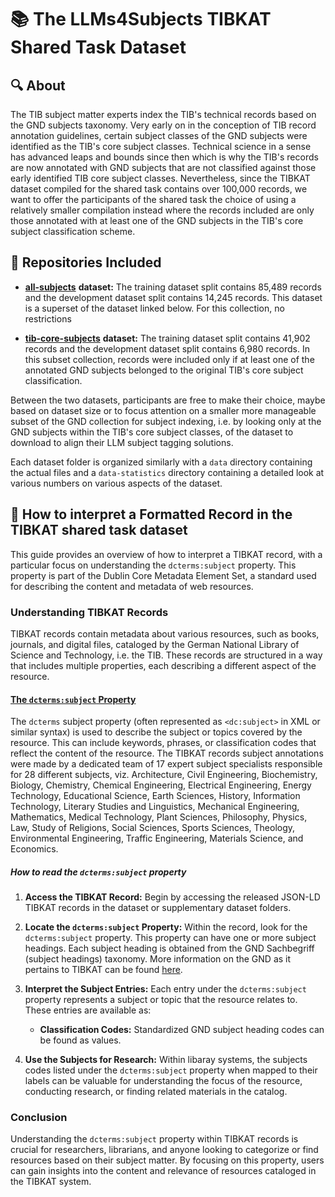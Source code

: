 # 📚 The **LLMs4Subjects** TIBKAT Shared Task Dataset

## 🔍 About

The TIB subject matter experts index the TIB's technical records based on the GND subjects taxonomy. Very early on in the conception of TIB record annotation guidelines, certain subject classes of the GND subjects were identified as the TIB's core subject classes. Technical science in a sense has advanced leaps and bounds since then which is why the TIB's records are now annotated with GND subjects that are not classified against those early identified TIB core subject classes. Nevertheless, since the TIBKAT dataset compiled for the shared task contains over 100,000 records, we want to offer the participants of the shared task the choice of using a relatively smaller compilation instead where the records included are only those annotated with at least one of the GND subjects in the TIB's core subject classification scheme.

## 📂 Repositories Included

- [**all-subjects**](https://github.com/jd-coderepos/llms4subjects/tree/main/shared-task-datasets/TIBKAT/all-subjects) **dataset:** The training dataset split contains 85,489 records and the development dataset split contains 14,245 records. This dataset is a superset of the dataset linked below. For this collection, no restrictions 

- [**tib-core-subjects**](https://github.com/jd-coderepos/llms4subjects/tree/main/shared-task-datasets/TIBKAT/tib-core-subjects) **dataset:** The training dataset split contains 41,902 records and the development dataset split contains 6,980 records. In this subset collection, records were included only if at least one of the annotated GND subjects belonged to the original TIB's core subject classification.

Between the two datasets, participants are free to make their choice, maybe based on dataset size or to focus attention on a smaller more manageable subset of the GND collection for subject indexing, i.e. by looking only at the GND subjects within the TIB's core subject classes, of the dataset to download to align their LLM subject tagging solutions.

Each dataset folder is organized similarly with a `data` directory containing the actual files and a `data-statistics` directory containing a detailed look at various numbers on various aspects of the dataset.


## 🧐 How to interpret a Formatted Record in the TIBKAT shared task dataset

This guide provides an overview of how to interpret a TIBKAT record, with a particular focus on understanding the `dcterms:subject` property. This property is part of the Dublin Core Metadata Element Set, a standard used for describing the content and metadata of web resources.

### Understanding TIBKAT Records
TIBKAT records contain metadata about various resources, such as books, journals, and digital files, cataloged by the German National Library of Science and Technology, i.e. the TIB. These records are structured in a way that includes multiple properties, each describing a different aspect of the resource.

#### [The `dcterms:subject` Property](#how-to-subjects)
The `dcterms` subject property (often represented as `<dc:subject>` in XML or similar syntax) is used to describe the subject or topics covered by the resource. This can include keywords, phrases, or classification codes that reflect the content of the resource. The TIBKAT records subject annotations were made by a dedicated team of 17 expert subject specialists responsible for 28 different subjects, viz. Architecture, Civil Engineering, Biochemistry, Biology, Chemistry, Chemical Engineering, Electrical Engineering, Energy Technology, Educational Science, Earth Sciences, History, Information Technology, Literary Studies and Linguistics, Mechanical Engineering, Mathematics, Medical Technology, Plant Sciences, Philosophy, Physics, Law, Study of Religions, Social Sciences, Sports Sciences, Theology, Environmental Engineering, Traffic Engineering, Materials Science, and Economics.

##### How to read the `dcterms:subject` property

1. **Access the TIBKAT Record:** Begin by accessing the released JSON-LD TIBKAT records in the dataset or supplementary dataset folders.

2. **Locate the `dcterms:subject` Property:** Within the record, look for the `dcterms:subject` property. This property can have one or more subject headings. Each subject heading is obtained from the GND Sachbegriff (subject headings) taxonomy. More information on the GND as it pertains to TIBKAT can be found [here](https://github.com/jd-coderepos/llms4subjects/tree/main/gnd-how-to). 

3. **Interpret the Subject Entries:** Each entry under the `dcterms:subject` property represents a subject or topic that the resource relates to. These entries are available as:
   - **Classification Codes:** Standardized GND subject heading codes can be found as values.

4. **Use the Subjects for Research:** Within libaray systems, the subjects codes listed under the `dcterms:subject` property when mapped to their labels can be valuable for understanding the focus of the resource, conducting research, or finding related materials in the catalog.

### Conclusion

Understanding the `dcterms:subject` property within TIBKAT records is crucial for researchers, librarians, and anyone looking to categorize or find resources based on their subject matter. By focusing on this property, users can gain insights into the content and relevance of resources cataloged in the TIBKAT system.
